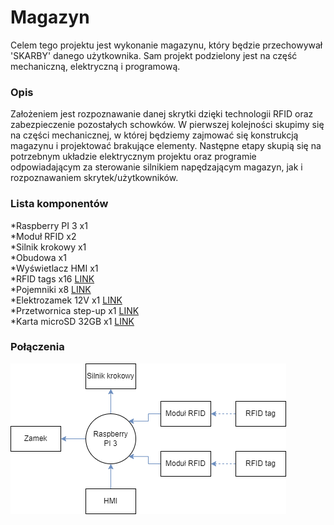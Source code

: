 # Magazyn
Celem tego projektu jest wykonanie magazynu, który będzie przechowywał 'SKARBY' danego użytkownika. Sam projekt podzielony jest na część mechaniczną, elektryczną i programową.


### Opis

Założeniem jest rozpoznawanie danej skrytki dzięki technologii RFID oraz zabezpieczenie pozostałych schowków.
W pierwszej kolejności skupimy się na części mechanicznej, w której będziemy zajmować się konstrukcją magazynu i projektować brakujące elementy.
Następne etapy skupią się na potrzebnym układzie elektrycznym projektu oraz programie odpowiadającym za sterowanie silnikiem napędzającym magazyn, jak i rozpoznawaniem skrytek/użytkowników.

### Lista komponentów
*Raspberry PI 3 x1 <br>
*Moduł RFID x2 <br>
*Silnik krokowy x1 <br>
*Obudowa x1 <br>
*Wyświetlacz HMI x1 <br>
*RFID tags x16 [LINK](https://botland.com.pl/moduly-i-tagi-rfid/7052-rfid-brelok-1356mhz-10szt-5904422335403.html?cd=18298825651&ad=&kd=&gad_source=1&gclid=Cj0KCQjwqdqvBhCPARIsANrmZhNo-iJ55nxVyciTtKwpSigb8ptcYaSnUrluVcE-th1fkzEkdmNYewIaApIBEALw_wcB) <br>
*Pojemniki x8 [LINK](https://stamats.pl/kuweta-magazynowa-z-klapka-mini-exe-plus?fbclid=IwAR0UjOtlaZpS0BmqwqjWDpXbbEIxgGDOnAt3uPuJQgTTwl74cMAzD6vkopc) <br>
*Elektrozamek 12V x1 [LINK](https://botland.com.pl/zamki-elektryczne/5687-elektrozamek-elektromagnes-z-wysuwanym-bolcem-12v-5903351245364.html?fbclid=IwAR2xV7k_yz74bIUHg5CYrG-IaDXqeHaqEXxYGbr5BdbiiUReG5C2-tc4HXU) <br>
*Przetwornica step-up x1 [LINK](https://botland.com.pl/przetwornice-step-up/22473-u3v16f12-przetwornica-step-up-12v-2a-pololu-4945.html?fbclid=IwAR1HxuJ5J75IMphgk4ApwHarh6Y6aXMdOKK0nsFtk8Zk9pfm6ckLpCZwqLI) <br>
*Karta microSD 32GB x1 [LINK](https://botland.com.pl/karty-pamieci-microsd-sd/9956-karta-pamieci-sandisk-ultra-microsd-32gb-100mbs-uhs-i-klasa-10-619659184384.html) <br>

### Połączenia

![Image](https://github.com/MagazynNaChomika/Magazyn/blob/main/Diagram_polaczen2.png)

